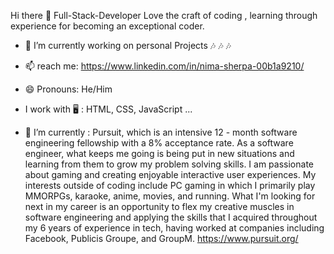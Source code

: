  Hi there 👋
 Full-Stack-Developer
Love the craft of coding , 
learning through experience for becoming  an
exceptional coder.

- 🔭  I’m currently working on personal Projects 🎶 🎶 🎶
- 📫  reach me: https://www.linkedin.com/in/nima-sherpa-00b1a9210/ 
- 😄  Pronouns: He/Him 
-  I work with 🖥  :  HTML, CSS, JavaScript ...

- 🌱  I’m currently : Pursuit, which is an intensive 12 - month software engineering fellowship with a 8% acceptance rate. As a software engineer, what keeps me going is being put in new situations and learning from them to grow my problem solving skills. I am passionate about gaming and creating enjoyable interactive user experiences. My interests outside of coding include PC gaming in which I primarily play MMORPGs, karaoke, anime, movies, and running. What I'm looking for next in my career is an opportunity to flex my creative muscles in software engineering and applying the skills that I acquired throughout my 6 years of experience in tech, having worked at companies including Facebook, Publicis Groupe, and GroupM. https://www.pursuit.org/
